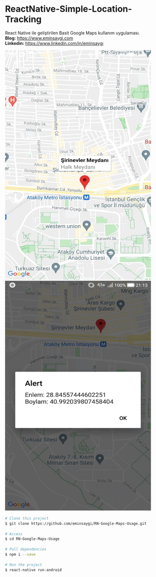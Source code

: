 # ReactNative-Simple-Location-Tracking
React Native ile geliştirilen Basit Google Maps kullanım uygulaması.<br><b>Blog:</b> https://www.eminsaygi.com <br><b> Linkedin:</b> https://www.linkedin.com/in/eminsaygı


 <img src="https://github.com/eminsaygi/RN-Google-Maps-Usage/blob/main/images/page1.jpg" width="480" height="753">
 
  <img src="https://github.com/eminsaygi/RN-Google-Maps-Usage/blob/main/images/page2.jpg" width="480" height="753">

```bash
# Clone this project
$ git clone https://github.com/eminsaygi/RN-Google-Maps-Usage.git

# Access
$ cd RN-Google-Maps-Usage

# Pull dependencies
$ npm i --save

# Run the project
$ react-native run-android

```
